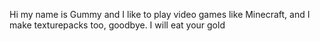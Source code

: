 Hi my name is Gummy and I like to play video games like Minecraft, and I make texturepacks too, goodbye.‎
I will eat your gold
<!---
MR0Gummy/MR0Gummy is a ✨ special ✨ repository because its `README.md` (this file) appears on your GitHub profile.
You can click the Preview link to take a look at your changes.
--->
